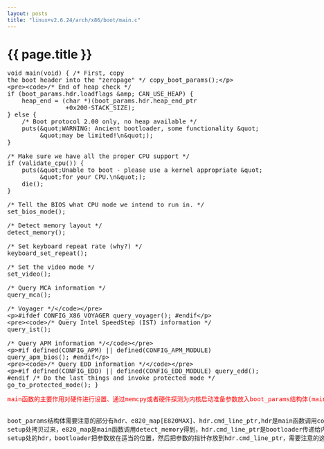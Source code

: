 ```yaml
---
layout: posts
title: "linux+v2.6.24/arch/x86/boot/main.c"
---
```

# {{ page.title }}

<xmp class="prettyprint linenums">void main(void)
{
    /* First, copy the boot header into the "zeropage" */
	copy_boot_params();

	/* End of heap check */
	if (boot_params.hdr.loadflags & CAN_USE_HEAP) {
		heap_end = (char *)(boot_params.hdr.heap_end_ptr
				    +0x200-STACK_SIZE);
	} else {
		/* Boot protocol 2.00 only, no heap available */
		puts("WARNING: Ancient bootloader, some functionality "
		     "may be limited!\n");
	}

	/* Make sure we have all the proper CPU support */
	if (validate_cpu()) {
		puts("Unable to boot - please use a kernel appropriate "
		     "for your CPU.\n");
		die();
	}

	/* Tell the BIOS what CPU mode we intend to run in. */
	set_bios_mode();

	/* Detect memory layout */
	detect_memory();

	/* Set keyboard repeat rate (why?) */
	keyboard_set_repeat();

	/* Set the video mode */
	set_video();

	/* Query MCA information */
	query_mca();

	/* Voyager */
#ifdef CONFIG_X86_VOYAGER
	query_voyager();
#endif

	/* Query Intel SpeedStep (IST) information */
	query_ist();

	/* Query APM information */
#if defined(CONFIG_APM) || defined(CONFIG_APM_MODULE)
	query_apm_bios();
#endif

	/* Query EDD information */
#if defined(CONFIG_EDD) || defined(CONFIG_EDD_MODULE)
	query_edd();
#endif
	/* Do the last things and invoke protected mode */
	go_to_protected_mode();
}
</xmp>
<xmp style="color: red; font-size: 14px;" class="my_xmp_class">main函数的主要作用对硬件进行设置、通过memcpy或者硬件探测为内核启动准备参数放入boot_params结构体(main.c中定义的全局变量)，然后跳转到保护模式。</xmp>
<xmp class="my_xmp_class">    boot_params结构体需要注意的部分有hdr、e820_map[E820MAX]、hdr.cmd_line_ptr,hdr是main函数调用copy_boot_params从kernel setup处拷贝过来，e820_map是main函数调用detect_memory得到，hdr.cmd_line_ptr是bootloader传递给内核的参数，所以bootloader会设置kernel setup处的hdr，bootloader把参数放在适当的位置，然后把参数的指针存放到hdr.cmd_line_ptr，需要注意的这个指针是32位保护模式下的线性地址。
</xmp>